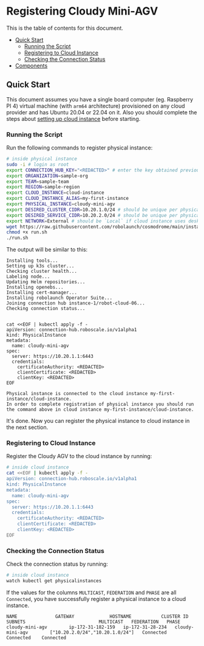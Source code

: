 # Registering Cloudy Mini-AGV

This is the table of contents for this document.

- [Quick Start](#quick-start)
  - [Running the Script](#running-the-script)
  - [Registering to Cloud Instance](#registering-to-cloud-instance)
  - [Checking the Connection Status](#checking-the-connection-status)
- [Components](#components)

## Quick Start

This document assumes you have a single board computer (eg. Raspberry PI 4) virtual machine (with `arm64` architecture) provisioned on any cloud provider and has Ubuntu 20.04 or 22.04 on it. Also you should complete the steps about [setting up cloud instance](./mini-agv/raspberry-pi-4-setup/environment/robotics-cloud/cloud-instance.md) before starting.

### Running the Script
Run the following commands to register physical instance:

```bash
# inside physical instance
sudo -i # login as root
export CONNECTION_HUB_KEY="<REDACTED>" # enter the key obtained previous section
export ORGANIZATION=sample-org
export TEAM=sample-team
export REGION=sample-region
export CLOUD_INSTANCE=cloud-instance
export CLOUD_INSTANCE_ALIAS=my-first-instance
export PHYSICAL_INSTANCE=cloudy-mini-agv
export DESIRED_CLUSTER_CIDR=10.20.1.0/24 # should be unique per physical instance
export DESIRED_SERVICE_CIDR=10.20.2.0/24 # should be unique per physical instance
export NETWORK=External # should be `Local` if cloud instance uses desktop configuration
wget https://raw.githubusercontent.com/robolaunch/cosmodrome/main/instance-setup/physical-instance/run.sh
chmod +x run.sh
./run.sh
```

The output will be similar to this:
```
Installing tools...
Setting up k3s cluster...
Checking cluster health...
Labeling node...
Updating Helm repositories...
Installing openebs...
Installing cert-manager...
Installing robolaunch Operator Suite...
Joining connection hub instance-1/robot-cloud-06...
Checking connection status...


cat <<EOF | kubectl apply -f -
apiVersion: connection-hub.roboscale.io/v1alpha1
kind: PhysicalInstance
metadata:
  name: cloudy-mini-agv
spec:
  server: https://10.20.1.1:6443
  credentials:
    certificateAuthority: <REDACTED>
    clientCertificate: <REDACTED>
    clientKey: <REDACTED>
EOF

Physical instance is connected to the cloud instance my-first-instance/cloud-instance.
In order to complete registration of physical instance you should run the command above in cloud instance my-first-instance/cloud-instance.
```

It's done. Now you can register the physical instance to cloud instance in the next section.

### Registering to Cloud Instance

Register the Cloudy AGV to the cloud instance by running:

```bash
# inside cloud instance
cat <<EOF | kubectl apply -f -
apiVersion: connection-hub.roboscale.io/v1alpha1
kind: PhysicalInstance
metadata:
  name: cloudy-mini-agv
spec:
  server: https://10.20.1.1:6443
  credentials:
    certificateAuthority: <REDACTED>
    clientCertificate: <REDACTED>
    clientKey: <REDACTED>
EOF
```

### Checking the Connection Status

Check the connection status by running:
```bash
# inside cloud instance
watch kubectl get physicalinstances
```

If the values for the columns `MULTICAST`, `FEDERATION` and `PHASE` are all `Connected`, you have successfully register a physical instance to a cloud instance.
```
NAME              GATEWAY             HOSTNAME           CLUSTER ID        SUBNETS                           MULTICAST   FEDERATION   PHASE
cloudy-mini-agv        ip-172-31-182-159   ip-172-31-28-234   cloudy-mini-agv        ["10.20.2.0/24","10.20.1.0/24"]   Connected   Connected    Connected
```
